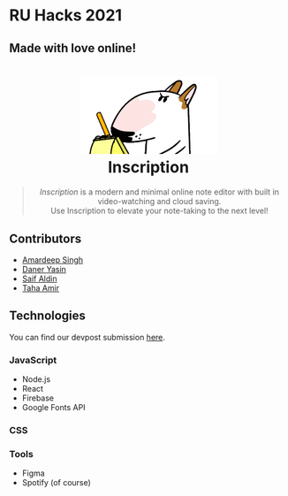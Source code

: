 # RU Hacks 2021

## Made with love online!

<h1 align="center">
  <a href=""><img src="assets/img/note.gif" width="250"/></a>
  <br>
  Inscription
</h1>

<blockquote align="center">
  <em>Inscription</em> is a modern and minimal online note editor with built in video-watching and cloud saving.<br>
  Use Inscription to elevate your note-taking to the next level!
</blockquote>

## Contributors

- [Amardeep Singh](https://github.com/amardeep-1)<br>
- [Daner Yasin](https://github.com/danerkestey)<br>
- [Saif Aldin](https://github.com/saifaldin14)<br>
- [Taha Amir](https://github.com/mashwaniT)<br>

## Technologies

You can find our devpost submission [here](https://devpost.com/software/karaokebot).

### JavaScript

- Node.js
- React
- Firebase
- Google Fonts API

### CSS

### Tools

- Figma
- Spotify (of course)
